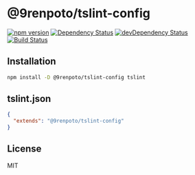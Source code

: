 # @9renpoto/tslint-config

[![npm version][npm-image]][npm-url] [![Dependency Status][david-dm-image]][david-dm-url] [![devDependency Status][dev-david-dm-image]][dev-david-dm-url] [![Build Status][travis-image]][travis-url]

## Installation

```sh
npm install -D @9renpoto/tslint-config tslint
```

## tslint.json

```json
{
  "extends": "@9renpoto/tslint-config"
}
```

## License

MIT

[david-dm-image]: https://david-dm.org/9renpoto/tslint-config.svg
[david-dm-url]: https://david-dm.org/9renpoto/tslint-config
[dev-david-dm-image]: https://david-dm.org/9renpoto/tslint-config/dev-status.svg
[dev-david-dm-url]: https://david-dm.org/9renpoto/tslint-config?type=dev
[npm-image]: https://badge.fury.io/js/%409renpoto%2Ftslint-config.svg
[npm-url]: https://badge.fury.io/js/%409renpoto%2Ftslint-config
[travis-image]: https://travis-ci.org/9renpoto/tslint-config.svg?branch=master
[travis-url]: https://travis-ci.org/9renpoto/tslint-config
